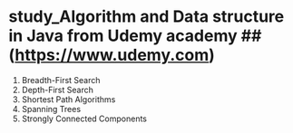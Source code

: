 # study_Algorithm and Data structure in Java from Udemy academy ## (https://www.udemy.com)
1. Breadth-First Search
2. Depth-First Search
3. Shortest Path Algorithms
4. Spanning Trees
5. Strongly Connected Components
